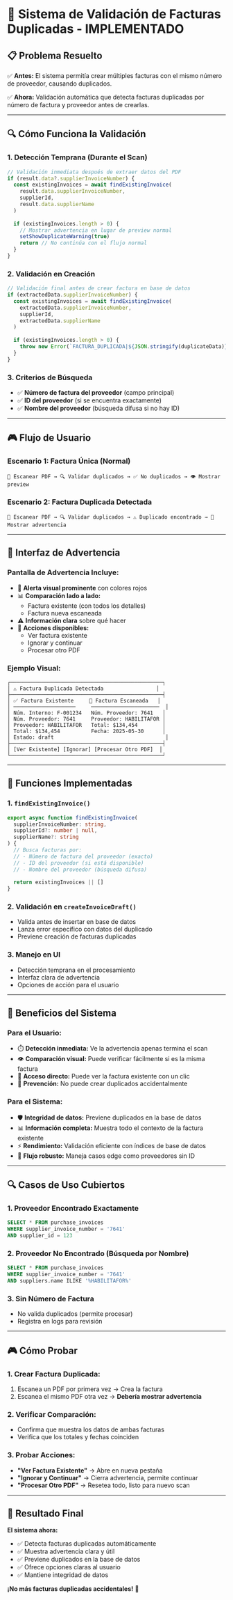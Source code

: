 # 🚨 **Sistema de Validación de Facturas Duplicadas - IMPLEMENTADO**

## 📋 **Problema Resuelto**

✅ **Antes:** El sistema permitía crear múltiples facturas con el mismo número de proveedor, causando duplicados.

✅ **Ahora:** Validación automática que detecta facturas duplicadas por número de factura y proveedor antes de crearlas.

---

## 🔍 **Cómo Funciona la Validación**

### **1. Detección Temprana (Durante el Scan)**
```typescript
// Validación inmediata después de extraer datos del PDF
if (result.data?.supplierInvoiceNumber) {
  const existingInvoices = await findExistingInvoice(
    result.data.supplierInvoiceNumber,
    supplierId,
    result.data.supplierName
  )
  
  if (existingInvoices.length > 0) {
    // Mostrar advertencia en lugar de preview normal
    setShowDuplicateWarning(true)
    return // No continúa con el flujo normal
  }
}
```

### **2. Validación en Creación**
```typescript
// Validación final antes de crear factura en base de datos
if (extractedData.supplierInvoiceNumber) {
  const existingInvoices = await findExistingInvoice(
    extractedData.supplierInvoiceNumber, 
    supplierId,
    extractedData.supplierName
  )
  
  if (existingInvoices.length > 0) {
    throw new Error(`FACTURA_DUPLICADA|${JSON.stringify(duplicateData)}`)
  }
}
```

### **3. Criterios de Búsqueda**
- ✅ **Número de factura del proveedor** (campo principal)
- ✅ **ID del proveedor** (si se encuentra exactamente)
- ✅ **Nombre del proveedor** (búsqueda difusa si no hay ID)

---

## 🎮 **Flujo de Usuario**

### **Escenario 1: Factura Única (Normal)**
```
📄 Escanear PDF → 🔍 Validar duplicados → ✅ No duplicados → 👁️ Mostrar preview
```

### **Escenario 2: Factura Duplicada Detectada**
```
📄 Escanear PDF → 🔍 Validar duplicados → ⚠️ Duplicado encontrado → 🚨 Mostrar advertencia
```

---

## 🎨 **Interfaz de Advertencia**

### **Pantalla de Advertencia Incluye:**
- 🔴 **Alerta visual prominente** con colores rojos
- 📊 **Comparación lado a lado:**
  - Factura existente (con todos los detalles)
  - Factura nueva escaneada
- ⚠️ **Información clara** sobre qué hacer
- 🎯 **Acciones disponibles:**
  - Ver factura existente
  - Ignorar y continuar
  - Procesar otro PDF

### **Ejemplo Visual:**
```
┌─────────────────────────────────────────────────┐
│ ⚠️ Factura Duplicada Detectada                 │
├─────────────────────────────────────────────────┤
│ ✅ Factura Existente     📄 Factura Escaneada   │
│ ────────────────────     ──────────────────────  │
│ Núm. Interno: F-001234   Núm. Proveedor: 7641   │
│ Núm. Proveedor: 7641     Proveedor: HABILITAFOR │
│ Proveedor: HABILITAFOR   Total: $134,454        │
│ Total: $134,454          Fecha: 2025-05-30      │
│ Estado: draft                                    │
├─────────────────────────────────────────────────┤
│ [Ver Existente] [Ignorar] [Procesar Otro PDF]  │
└─────────────────────────────────────────────────┘
```

---

## 🔧 **Funciones Implementadas**

### **1. `findExistingInvoice()`**
```typescript
export async function findExistingInvoice(
  supplierInvoiceNumber: string, 
  supplierId?: number | null, 
  supplierName?: string
) {
  // Busca facturas por:
  // - Número de factura del proveedor (exacto)
  // - ID del proveedor (si está disponible)
  // - Nombre del proveedor (búsqueda difusa)
  
  return existingInvoices || []
}
```

### **2. Validación en `createInvoiceDraft()`**
- Valida antes de insertar en base de datos
- Lanza error específico con datos del duplicado
- Previene creación de facturas duplicadas

### **3. Manejo en UI**
- Detección temprana en el procesamiento
- Interfaz clara de advertencia
- Opciones de acción para el usuario

---

## 🎯 **Beneficios del Sistema**

### **Para el Usuario:**
- ⏱️ **Detección inmediata:** Ve la advertencia apenas termina el scan
- 👁️ **Comparación visual:** Puede verificar fácilmente si es la misma factura
- 🔗 **Acceso directo:** Puede ver la factura existente con un clic
- 🚫 **Prevención:** No puede crear duplicados accidentalmente

### **Para el Sistema:**
- 🛡️ **Integridad de datos:** Previene duplicados en la base de datos
- 📊 **Información completa:** Muestra todo el contexto de la factura existente
- ⚡ **Rendimiento:** Validación eficiente con índices de base de datos
- 🔄 **Flujo robusto:** Maneja casos edge como proveedores sin ID

---

## 🔍 **Casos de Uso Cubiertos**

### **1. Proveedor Encontrado Exactamente**
```sql
SELECT * FROM purchase_invoices 
WHERE supplier_invoice_number = '7641' 
AND supplier_id = 123
```

### **2. Proveedor No Encontrado (Búsqueda por Nombre)**
```sql
SELECT * FROM purchase_invoices 
WHERE supplier_invoice_number = '7641' 
AND suppliers.name ILIKE '%HABILITAFOR%'
```

### **3. Sin Número de Factura**
- No valida duplicados (permite procesar)
- Registra en logs para revisión

---

## 🎮 **Cómo Probar**

### **1. Crear Factura Duplicada:**
1. Escanea un PDF por primera vez → Crea la factura
2. Escanea el mismo PDF otra vez → **Debería mostrar advertencia**

### **2. Verificar Comparación:**
- Confirma que muestra los datos de ambas facturas
- Verifica que los totales y fechas coinciden

### **3. Probar Acciones:**
- **"Ver Factura Existente"** → Abre en nueva pestaña
- **"Ignorar y Continuar"** → Cierra advertencia, permite continuar
- **"Procesar Otro PDF"** → Resetea todo, listo para nuevo scan

---

## 🚀 **Resultado Final**

**El sistema ahora:**
- ✅ Detecta facturas duplicadas automáticamente
- ✅ Muestra advertencia clara y útil
- ✅ Previene duplicados en la base de datos
- ✅ Ofrece opciones claras al usuario
- ✅ Mantiene integridad de datos

**¡No más facturas duplicadas accidentales!** 🎉